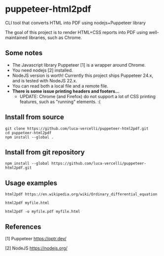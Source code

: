 # puppeteer-html2pdf
CLI tool that converts HTML into PDF using nodejs+Puppeteer library

The goal of this project is to render HTML+CSS reports into PDF using well-maintained libraries, such as Chrome.

## Some notes
* The Javascript library Puppeteer [1] is a wrapper around Chrome.
* You need nodejs [2] installed.
* NodeJS version is worth! Currently this project ships Puppeteer 24.x, and is tested with NodeJS 22.x.
* You can read both a local file and a remote file.
* **There is some issue printing headers and footers...**
	* UPDATE: Chrome (and Firefox) do not support a lot of CSS printing features, such as "running" elements. :(

## Install from source

	git clone https://github.com/luca-vercelli/puppeteer-html2pdf.git
	cd puppeteer-html2pdf
    npm install --global .

## Install from git repository

    npm install --global https://github.com/luca-vercelli/puppeteer-html2pdf.git

## Usage examples

    html2pdf https://en.wikipedia.org/wiki/Ordinary_differential_equation

    html2pdf myfile.html

    html2pdf -o myfile.pdf myfile.html
 
## References

[1] Puppeteer https://pptr.dev/

[2] NodeJS https://nodejs.org/
